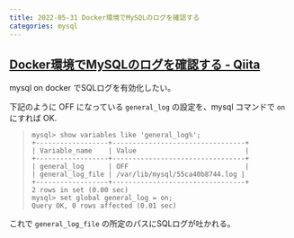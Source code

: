 ```yaml
---
title: 2022-05-31 Docker環境でMySQLのログを確認する
categories: mysql
---
```


## [Docker環境でMySQLのログを確認する - Qiita](https://qiita.com/greenteabiscuit/items/fdf2d87e5327a4cdaf09)

mysql on docker でSQLログを有効化したい。

下記のように OFF になっている `general_log` の設定を、mysql コマンドで `on` にすれば OK.

> ```
> mysql> show variables like 'general_log%';
> +------------------+---------------------------------+
> | Variable_name    | Value                           |
> +------------------+---------------------------------+
> | general_log      | OFF                             |
> | general_log_file | /var/lib/mysql/55ca40b8744.log |
> +------------------+---------------------------------+
> 2 rows in set (0.00 sec)
> mysql> set global general_log = on;
> Query OK, 0 rows affected (0.01 sec)
> ```

これで `general_log_file` の所定のパスにSQLログが吐かれる。
